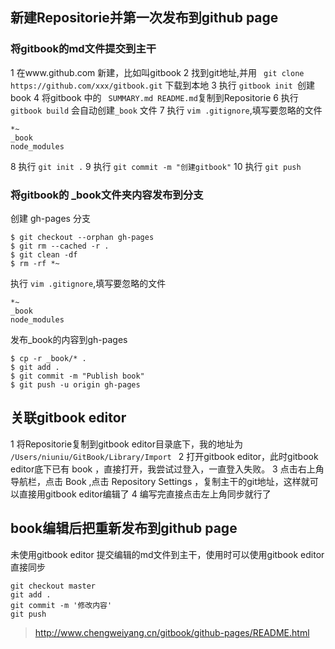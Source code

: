 ## 新建Repositorie并第一次发布到github page
### 将gitbook的md文件提交到主干
1 在www.github.com 新建，比如叫gitbook
2 找到git地址,并用 ` git clone https://github.com/xxx/gitbook.git` 下载到本地
3 执行 `gitbook init `创建book
4 将gitbook 中的 ` SUMMARY.md README.md`复制到Repositorie
6 执行 `gitbook build` 会自动创建`_book` 文件
7 执行 `vim .gitignore`,填写要忽略的文件
```
*~ 
_book
node_modules
```
8 执行 `git init .`
9 执行 `git commit -m "创建gitbook"`
10 执行 `git push`
### 将gitbook的 _book文件夹内容发布到分支
创建 gh-pages 分支
```
$ git checkout --orphan gh-pages
$ git rm --cached -r .
$ git clean -df
$ rm -rf *~
```
执行 `vim .gitignore`,填写要忽略的文件
```
*~ 
_book
node_modules
```
发布_book的内容到gh-pages
```
$ cp -r _book/* .
$ git add .
$ git commit -m "Publish book"
$ git push -u origin gh-pages
```
## 关联gitbook editor
1 将Repositorie复制到gitbook editor目录底下，我的地址为 `/Users/niuniu/GitBook/Library/Import `
2 打开gitbook editor，此时gitbook editor底下已有 book ，直接打开，我尝试过登入，一直登入失败。
3 点击右上角导航栏，点击 Book ,点击 Repository Settings ，复制主干的git地址，这样就可以直接用gitbook editor编辑了
4 编写完直接点击左上角同步就行了
## book编辑后把重新发布到github page
未使用gitbook editor 提交编辑的md文件到主干，使用时可以使用gitbook editor直接同步
```
git checkout master
git add .
git commit -m '修改内容'
git push
```


> http://www.chengweiyang.cn/gitbook/github-pages/README.html